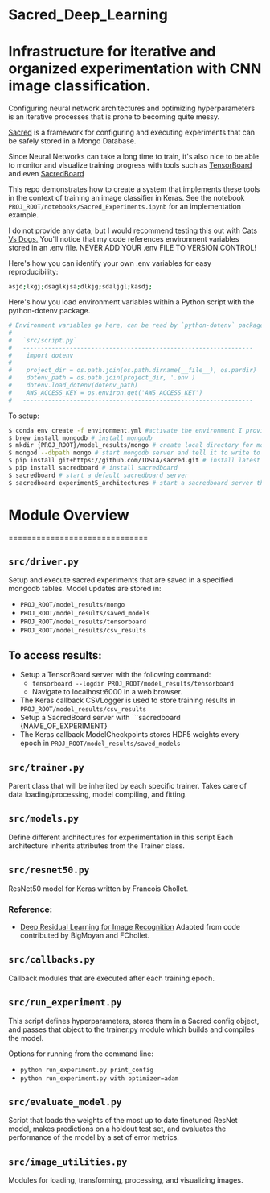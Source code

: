# Sacred_Deep_Learning
Infrastructure for iterative and organized experimentation with CNN image classification.
==============================

Configuring neural network architectures and optimizing hyperparameters is an
iterative processes that is prone to becoming quite messy.

<p><a target="_blank" href="https://github.com/IDSIA/sacred">Sacred</a>
is a framework for configuring and executing experiments that can be safely
stored in a Mongo Database.</p>

Since Neural Networks can take a long time to train, it's also nice to be able
to monitor and visualize training progress with tools such as <a target="_blank" href="https://www.tensorflow.org/get_started/summaries_and_tensorboard">TensorBoard</a>
and even <a target="_blank" href="https://www.tensorflow.org/get_started/summaries_and_tensorboard">SacredBoard</a>

This repo demonstrates how to create a system that implements these tools in the
context of training an image classifier in Keras.
See the notebook ```PROJ_ROOT/notebooks/Sacred_Experiments.ipynb``` for an implementation example.

I do not provide any data, but I would recommend testing this out with <a target="_blank" href="https://www.kaggle.com/c/dogs-vs-cats">Cats Vs Dogs.</a> You'll notice that
my code references environment variables stored in an .env file. NEVER ADD YOUR .env FILE TO VERSION CONTROL!

Here's how you can identify your own .env variables for easy reproducibility:

```bash
asjd;lkgj;dsaglkjsa;dlkjg;sdaljgl;kasdj;
```

Here's how you load environment variables within a Python script with the python-dotenv package.
```python
# Environment variables go here, can be read by `python-dotenv` package:
#
#   `src/script.py`
#   ----------------------------------------------------------------
#    import dotenv
#
#    project_dir = os.path.join(os.path.dirname(__file__), os.pardir)
#    dotenv_path = os.path.join(project_dir, '.env')
#    dotenv.load_dotenv(dotenv_path)
#    AWS_ACCESS_KEY = os.environ.get('AWS_ACCESS_KEY')
#   ----------------------------------------------------------------
```

To setup:
```bash
$ conda env create -f environment.yml #activate the environment I provided
$ brew install mongodb # install mongodb
$ mkdir {PROJ_ROOT}/model_results/mongo # create local directory for mongodb to write to
$ mongod --dbpath mongo # start mongodb server and tell it to write to local folder mongo
$ pip install git+https://github.com/IDSIA/sacred.git # install latest version of sacred
$ pip install sacredboard # install sacredboard
$ sacredboard # start a default sacredboard server
$ sacredboard experiment5_architectures # start a sacredboard server that references a mongodb table
```

# Module Overview
==============================

```src/driver.py```
------------
Setup and execute sacred experiments that are saved in a specified mongodb tables. Model updates are stored in:
- ```PROJ_ROOT/model_results/mongo```
- ```PROJ_ROOT/model_results/saved_models```
- ```PROJ_ROOT/model_results/tensorboard```
- ```PROJ_ROOT/model_results/csv_results```


To access results:
------------
- Setup a TensorBoard server with the following command:
  - ```tensorboard --logdir PROJ_ROOT/model_results/tensorboard```
  - Navigate to localhost:6000 in a web browser.
- The Keras callback CSVLogger is used to store training results in ```PROJ_ROOT/model_results/csv_results```
- Setup a SacredBoard server with ```sacredboard {NAME_OF_EXPERIMENT}
- The Keras callback ModelCheckpoints stores HDF5 weights every epoch in ```PROJ_ROOT/model_results/saved_models```

```src/trainer.py```
------------
Parent class that will be inherited by each specific trainer.
Takes care of data loading/processing, model compiling, and fitting.

```src/models.py```
------------
Define different architectures for experimentation in this script
Each architecture inherits attributes from the Trainer class.

```src/resnet50.py```
------------
ResNet50 model for Keras written by Francois Chollet.
### Reference:
- [Deep Residual Learning for Image Recognition](https://arxiv.org/abs/1512.03385)
Adapted from code contributed by BigMoyan and FChollet.

```src/callbacks.py```
------------
Callback modules that are executed after each training epoch.

```src/run_experiment.py```
------------
This script defines hyperparameters, stores them in a Sacred config object,
and passes that object to the trainer.py module which builds and compiles the
model.

Options for running from the command line:
- ```python run_experiment.py print_config```
- ```python run_experiment.py with optimizer=adam```

```src/evaluate_model.py```
------------
Script that loads the weights of the most up to date finetuned ResNet model,
makes predictions on a holdout test set, and evaluates the performance of the
model by a set of error metrics.

```src/image_utilities.py```
------------
Modules for loading, transforming, processing, and visualizing images.
